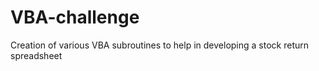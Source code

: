 # VBA-challenge
 Creation of various VBA subroutines to help in developing a stock return spreadsheet
